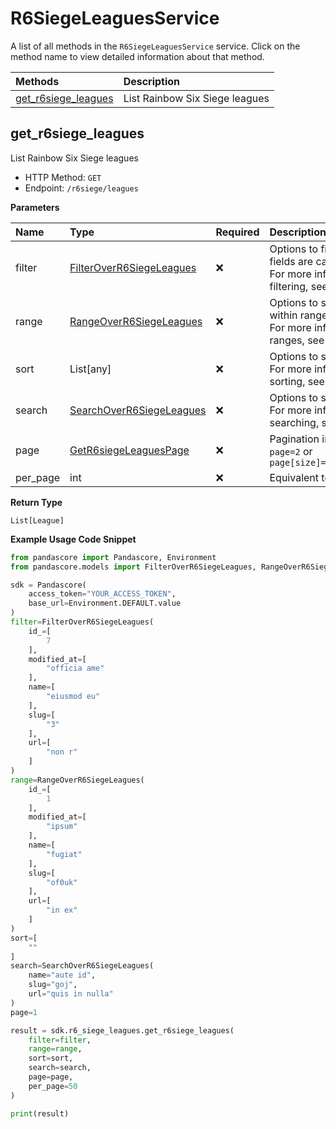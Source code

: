 # R6SiegeLeaguesService

A list of all methods in the `R6SiegeLeaguesService` service. Click on the method name to view detailed information about that method.

| Methods                                     | Description                    |
| :------------------------------------------ | :----------------------------- |
| [get_r6siege_leagues](#get_r6siege_leagues) | List Rainbow Six Siege leagues |

## get_r6siege_leagues

List Rainbow Six Siege leagues

- HTTP Method: `GET`
- Endpoint: `/r6siege/leagues`

**Parameters**

| Name     | Type                                                              | Required | Description                                                                                                                                         |
| :------- | :---------------------------------------------------------------- | :------- | :-------------------------------------------------------------------------------------------------------------------------------------------------- |
| filter   | [FilterOverR6SiegeLeagues](../models/FilterOverR6SiegeLeagues.md) | ❌       | Options to filter results. String fields are case sensitive <br/>For more information on filtering, see [docs](/docs/filtering-and-sorting#filter). |
| range    | [RangeOverR6SiegeLeagues](../models/RangeOverR6SiegeLeagues.md)   | ❌       | Options to select results within ranges <br/>For more information on ranges, see [docs](/docs/filtering-and-sorting#range).                         |
| sort     | List[any]                                                         | ❌       | Options to sort results <br/>For more information on sorting, see [docs](/docs/filtering-and-sorting#sort).                                         |
| search   | [SearchOverR6SiegeLeagues](../models/SearchOverR6SiegeLeagues.md) | ❌       | Options to search results <br/>For more information on searching, see [docs](/docs/filtering-and-sorting#search).                                   |
| page     | [GetR6siegeLeaguesPage](../models/GetR6siegeLeaguesPage.md)       | ❌       | Pagination in the form of `page=2` or `page[size]=30&page[number]=2`                                                                                |
| per_page | int                                                               | ❌       | Equivalent to `page[size]`                                                                                                                          |

**Return Type**

`List[League]`

**Example Usage Code Snippet**

```python
from pandascore import Pandascore, Environment
from pandascore.models import FilterOverR6SiegeLeagues, RangeOverR6SiegeLeagues, SearchOverR6SiegeLeagues

sdk = Pandascore(
    access_token="YOUR_ACCESS_TOKEN",
    base_url=Environment.DEFAULT.value
)
filter=FilterOverR6SiegeLeagues(
    id_=[
        7
    ],
    modified_at=[
        "officia ame"
    ],
    name=[
        "eiusmod eu"
    ],
    slug=[
        "3"
    ],
    url=[
        "non r"
    ]
)
range=RangeOverR6SiegeLeagues(
    id_=[
        1
    ],
    modified_at=[
        "ipsum"
    ],
    name=[
        "fugiat"
    ],
    slug=[
        "of0uk"
    ],
    url=[
        "in ex"
    ]
)
sort=[
    ""
]
search=SearchOverR6SiegeLeagues(
    name="aute id",
    slug="goj",
    url="quis in nulla"
)
page=1

result = sdk.r6_siege_leagues.get_r6siege_leagues(
    filter=filter,
    range=range,
    sort=sort,
    search=search,
    page=page,
    per_page=50
)

print(result)
```

<!-- This file was generated by liblab | https://liblab.com/ -->
